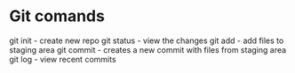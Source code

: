 # Git comands

git init - create new repo
git status - view the changes
git add - add files to staging area
git commit - creates a new commit with files from staging area
git log - view recent commits